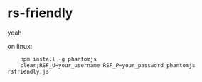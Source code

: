 rs-friendly
===============

yeah

on linux:
```
    npm install -g phantomjs
    clear;RSF_U=your_username RSF_P=your_password phantomjs rsfriendly.js
```